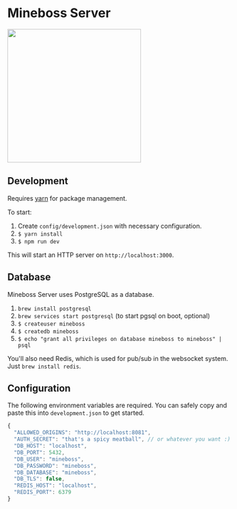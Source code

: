 # Mineboss Server

<img src="http://i.imgur.com/U6zG4Bs.png" width="300" />

## Development

Requires [yarn](https://yarnpkg.com) for package management.

To start:
1. Create `config/development.json` with necessary configuration.
2. `$ yarn install`
3. `$ npm run dev`

This will start an HTTP server on `http://localhost:3000`.

## Database

Mineboss Server uses PostgreSQL as a database.

1. `brew install postgresql`
2. `brew services start postgresql` (to start pgsql on boot, optional)
3. `$ createuser mineboss`
4. `$ createdb mineboss`
5. `$ echo "grant all privileges on database mineboss to mineboss" | psql`

You'll also need Redis, which is used for pub/sub in the websocket system. Just `brew install redis`.

## Configuration

The following environment variables are required. You can safely copy and paste this into
`development.json` to get started.

```js
{
  "ALLOWED_ORIGINS": "http://localhost:8081",
  "AUTH_SECRET": "that's a spicy meatball", // or whatever you want :)
  "DB_HOST": "localhost",
  "DB_PORT": 5432,
  "DB_USER": "mineboss",
  "DB_PASSWORD": "mineboss",
  "DB_DATABASE": "mineboss",
  "DB_TLS": false,
  "REDIS_HOST": "localhost",
  "REDIS_PORT": 6379
}
```
